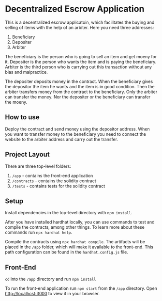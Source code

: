 # Decentralized Escrow Application

This is a decentralized escrow applicatoin, which facilitates the buying and selling of items with the help of an arbiter. Here you need three addresses:
1. Beneficiary
2. Depositer
3. Arbiter

The beneficiary is the person who is going to sell an item and get moeny for it. Depositer is the person who wants the item and is paying the beneficiary. Arbiter is the third person who is carrying out this transaction without any bias and malpractice.

The depositer deposits money in the contract. When the beneficiary gives the depositor the item he wants and the item is in good condition. Then the arbiter transfers money from the contract to the beneficiary. Only the arbiter can transfer the money. Nor the depositer or the beneficiary can transfer the moeny.

## How to use

Deploy the contract and send money using the depositor address. When you want to transfer money to the beneficiary you need to connect the website to the arbiter address and carry out the transfer.
## Project Layout

There are three top-level folders:

1. `/app` - contains the front-end application
2. `/contracts` - contains the solidity contract
3. `/tests` - contains tests for the solidity contract

## Setup

Install dependencies in the top-level directory with `npm install`.

After you have installed hardhat locally, you can use commands to test and compile the contracts, among other things. To learn more about these commands run `npx hardhat help`.

Compile the contracts using `npx hardhat compile`. The artifacts will be placed in the `/app` folder, which will make it available to the front-end. This path configuration can be found in the `hardhat.config.js` file.

## Front-End

`cd` into the `/app` directory and run `npm install`

To run the front-end application run `npm start` from the `/app` directory. Open [http://localhost:3000](http://localhost:3000) to view it in your browser.

